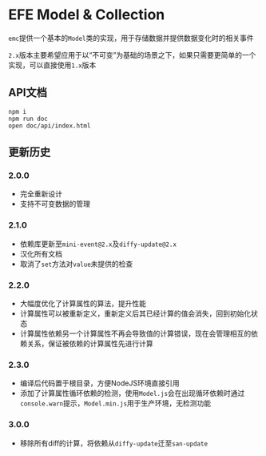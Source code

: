 # EFE Model & Collection

`emc`提供一个基本的`Model`类的实现，用于存储数据并提供数据变化时的相关事件

`2.x`版本主要希望应用于以“不可变”为基础的场景之下，如果只需要更简单的一个实现，可以直接使用`1.x`版本

## API文档

```shell
npm i
npm run doc
open doc/api/index.html
```

## 更新历史

### 2.0.0

- 完全重新设计
- 支持不可变数据的管理

### 2.1.0

- 依赖库更新至`mini-event@2.x`及`diffy-update@2.x`
- 汉化所有文档
- 取消了`set`方法对`value`未提供的检查

### 2.2.0

- 大幅度优化了计算属性的算法，提升性能
- 计算属性可以被重新定义，重新定义后其已经计算的值会消失，回到初始化状态
- 计算属性依赖另一个计算属性不再会导致值的计算错误，现在会管理相互的依赖关系，保证被依赖的计算属性先进行计算

### 2.3.0

- 编译后代码置于根目录，方便NodeJS环境直接引用
- 添加了计算属性循环依赖的检测，使用`Model.js`会在出现循环依赖时通过`console.warn`提示，`Model.min.js`用于生产环境，无检测功能

### 3.0.0

- 移除所有diff的计算，将依赖从`diffy-update`迁至`san-update`
